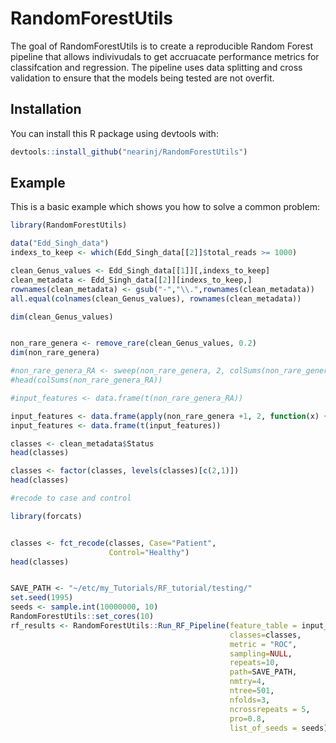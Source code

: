 # RandomForestUtils

<!-- badges: start -->
<!-- badges: end -->

The goal of RandomForestUtils is to create a reproducible Random Forest pipeline that allows indivivudals to get accruacate performance metrics for classifcation and regression. The pipeline uses data splitting and cross validation to ensure that the models being tested are not overfit.

## Installation

You can install this R package using devtools with:

``` r
devtools::install_github("nearinj/RandomForestUtils")
```

## Example

This is a basic example which shows you how to solve a common problem:

``` r
library(RandomForestUtils)

data("Edd_Singh_data")
indexs_to_keep <- which(Edd_Singh_data[[2]]$total_reads >= 1000)

clean_Genus_values <- Edd_Singh_data[[1]][,indexs_to_keep]
clean_metadata <- Edd_Singh_data[[2]][indexs_to_keep,]
rownames(clean_metadata) <- gsub("-","\\.",rownames(clean_metadata))
all.equal(colnames(clean_Genus_values), rownames(clean_metadata))

dim(clean_Genus_values)


non_rare_genera <- remove_rare(clean_Genus_values, 0.2)
dim(non_rare_genera)

#non_rare_genera_RA <- sweep(non_rare_genera, 2, colSums(non_rare_genera), '/')
#head(colSums(non_rare_genera_RA))

#input_features <- data.frame(t(non_rare_genera_RA))

input_features <- data.frame(apply(non_rare_genera +1, 2, function(x) {log(x) - mean(log(x))}))
input_features <- data.frame(t(input_features))

classes <- clean_metadata$Status
head(classes)

classes <- factor(classes, levels(classes)[c(2,1)])
head(classes)

#recode to case and control

library(forcats)


classes <- fct_recode(classes, Case="Patient",
                      Control="Healthy")
head(classes)


SAVE_PATH <- "~/etc/my_Tutorials/RF_tutorial/testing/"
set.seed(1995)
seeds <- sample.int(10000000, 10)
RandomForestUtils::set_cores(10)
rf_results <- RandomForestUtils::Run_RF_Pipeline(feature_table = input_features,
                                                 classes=classes,
                                                 metric = "ROC",
                                                 sampling=NULL,
                                                 repeats=10,
                                                 path=SAVE_PATH,
                                                 nmtry=4,
                                                 ntree=501,
                                                 nfolds=3,
                                                 ncrossrepeats = 5,
                                                 pro=0.8,
                                                 list_of_seeds = seeds)
```

